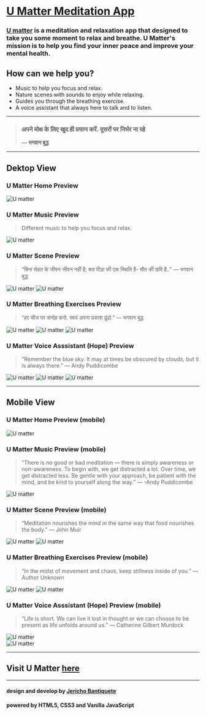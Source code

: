 # [U Matter Meditation App](https://umatter.netlify.app/ "U Matter")

### [**U matter**](https://umatter.netlify.app/ "U Matter") is a meditation and relaxation app that designed to take you some moment to relax and breathe. U Matter's mission is to help you find your inner peace and improve your mental health.

## **How can we help you?**

- Music to help you focus and relax.
- Nature scenes with sounds to enjoy while relaxing.
- Guides you through the breathing exercise.
- A voice assistant that always here to talk and to listen.

---

> ### अपने मोक्ष के लिए खुद ही प्रयत्न करें. दूसरों पर निर्भर ना रहे
>
> — <strong>भगवान बुद्ध</strong>

---

## **Dektop View**

### U Matter Home Preview

![U matter](./markdown-images/web/web-home.jpg)

### U Matter Music Preview

> Different music to help you focus and relax.

![U matter](./markdown-images/web/web-music.jpg)

### U Matter Scene Preview

> “बिना सेहत के जीवन जीवन नहीं है; बस पीड़ा की एक स्थिति है- मौत की छवि है..” — भगवान बुद्ध

![U matter](./markdown-images/web/web-scene.jpg)
![U matter](./markdown-images/web/web-sunset-scene.jpg)

### U Matter Breathing Exercises Preview

> “हर चीज पर सन्देह करो. स्वयं अपना प्रकाश ढूंढो.” — भगवान बुद्ध

![U matter](./markdown-images/web/web-breathing-exercise.jpg)
![U matter](./markdown-images/web/web-deep-breathing.jpg)
![U matter](./markdown-images/web/web-478-technique.jpg)

### U Matter Voice Asssistant (Hope) Preview

> “Remember the blue sky. It may at times be obscured by clouds, but it is always there.” — Andy Puddicombe

![U matter](./markdown-images/web/web-voice-assistant.jpg)
![U matter](/markdown-images/web/web-hope-conversation.jpg)
![U matter](./markdown-images/web/web-hope.jpg)

---

## **Mobile View**

### U Matter Home Preview (mobile)

![U matter](./markdown-images/mobile/mobile-home.jpg)

### U Matter Music Preview (mobile)

> “There is no good or bad meditation — there is simply awareness or non-awareness. To begin with, we get distracted a lot. Over time, we get distracted less. Be gentle with your approach, be patient with the mind, and be kind to yourself along the way.” — -Andy Puddicombe

![U matter](./markdown-images/mobile/mobile-music.jpg)

### U Matter Scene Preview (mobile)

> “Meditation nourishes the mind in the same way that food nourishes the body.” — John Muir

![U matter](./markdown-images/mobile/mobile-scene.jpg)
![U matter](./markdown-images/mobile/mobile-lake-scene.jpg)

### U Matter Breathing Exercises Preview (mobile)

> “In the midst of movement and chaos, keep stillness inside of you.” — Author Unknown

![U matter](./markdown-images/mobile/mobile-breathing-exercise.jpg)
![U matter](./markdown-images/mobile/mobile-deep-breathing.jpg)

### U Matter Voice Asssistant (Hope) Preview (mobile)

> “Life is short. We can live it lost in thought or we can choose to be present as life unfolds around us.” — Catherine Gilbert Murdock

![U matter](./markdown-images/mobile/mobile-hope.jpg)  
![U matter](./markdown-images/mobile/mobile-hope-conversation.jpg)

---

## Visit U Matter [here](https://umatter.netlify.app/ "U Matter")

---

#### design and develop by [**Jericho Bantiquete**](https://twitter.com/monciego)

#### powered by HTML5, CSS3 and Vanilla JavaScript
